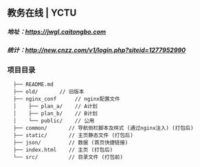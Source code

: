 ## 教务在线 | YCTU

##### 地址：https://jwgl.caitongbo.com
##### 统计：http://new.cnzz.com/v1/login.php?siteid=1277952990

### 项目目录
```
  ├── README.md
  ├── old/       // 旧版本
  ├── nginx_conf      // nginx配置文件
  │    ├── plan_a/    // A计划
  │    ├── plan_b/    // B计划
  │    └── public/    // 公用
  ├── common/       // 导航侧栏脚本及样式 (通过nginx注入) (打包后)
  ├── static/       // 主页静态文件 (打包后)
  ├── json/         // 数据 (首页快捷链接)
  ├── index.html    // 主页 (打包后)
  └── src/          // 目录文件 (打包前)
```
